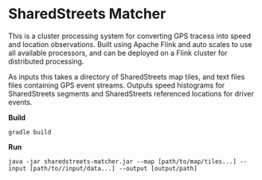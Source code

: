 # SharedStreets Matcher

This is a cluster processing system for converting GPS tracess into speed and location observations. Built using Apache Flink and auto scales to use all available processors, and can be deployed on a Flink cluster for distributed processing. 

As inputs this takes a directory of SharedStreets map tiles, and text files files containing GPS event streams. Outputs speed histograms for SharedStreets segments and SharedStreets referenced locations for driver events.

**Build** 

`gradle build` 

**Run**

`java -jar sharedstreets-matcher.jar --map [path/to/map/tiles...] --input [path/to//input/data...] --output [output/path]`



